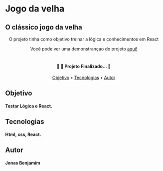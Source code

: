 # Jogo da velha

## O clássico jogo da velha
<p align="center">O projeto tinha como objetivo treinar a lógica e conhecimentos em React</p>

<p align="center"> Você pode ver uma demonstrançao do projeto <a href=https://tic-hash.netlify.app/> aqui! <a/>
	
# 


<h4 align="center"> 
	🚧 🚀 Projeto Finalizado...  🚧
  </h4>



<p align="center">
 <a href="#objetivo">Objetivo</a> • 
 <a href="#tecnologias">Tecnologias</a> •  
 <a href="#autor">Autor</a>
</p>


  
  ## Objetivo 
  
  #### Testar Lógica e React.
  
  ## Tecnologias
  
  #### Html, css, React.
  
  ## Autor
  
  #### Jonas Benjamim
